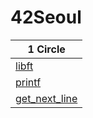 # 42Seoul
| 1 Circle |
|-------|
| [libft](https://github.com/JunHyeokSeo/Libft) |
| [printf](https://github.com/JunHyeokSeo/Printf) |
| [get_next_line](https://github.com/JunHyeokSeo/Get_Next_Line) |
